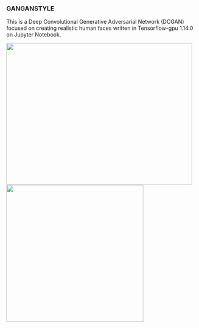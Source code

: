 <h3>GANGANSTYLE</h3>
<p class="">This is a Deep Convolutional Generative Adversarial Network (DCGAN) focused on creating realistic human faces written in Tensorflow-gpu 1.14.0 on Jupyter Notebook.</p>
<p class=""><img src="https://static1.squarespace.com/static/5d8c1173d980a856238b719f/t/5ddc0ba84d176f6da88fe922/1574702000255/batch2.png?format=500w" alt="" width="488" height="373" /><img src="https://static1.squarespace.com/static/5d8c1173d980a856238b719f/t/5dddbf8ff0214772d1f3ea40/1574813618464/faceGAN.gif?format=500w" alt="" width="360" height="360" /></p>
